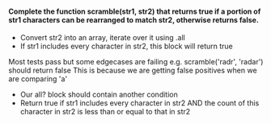 #### Complete the function scramble(str1, str2) that returns true if a portion of str1 characters can be rearranged to match str2, otherwise returns false.

- Convert str2 into an array, iterate over it using .all
- If str1 includes every character in str2, this block will return true

Most tests pass but some edgecases are failing e.g. scramble('radr', 'radar') should return false
This is because we are getting false positives when we are comparing 'a'

- Our all? block should contain another condition
- Return true if str1 includes every character in str2 AND the count of this character in str2 is less than or equal to that in str2
